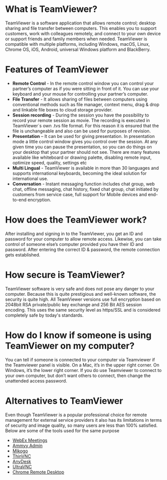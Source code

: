 # What is TeamViewer?
TeamViewer is a software application that allows remote control; desktop sharing and file transfer between computers. This enables you to support customers, work with colleagues remotely, and connect to your own device or support friends and family members when needed.
TeamViewer is compatible with multiple platforms, including Windows, macOS, Linux, Chrome OS, iOS, Android, universal Windows platform and BlackBerry.

# Features of TeamViewer
- **Remote Control** - In the remote control window you can control your partner’s computer as if you were sitting in front of it. You can use your keyboard and your mouse for controlling your partner’s computer.  
- **File Transfer** - It allows sharing of files between computers using conventional methods such as file manager, context menu, drag & drop and linkable file boxes to cloud storage provider.
- **Session recording** - During the session you have the possibility to record your remote session as movie. The recording is executed in TeamViewer´s own .tvs file format. For this reason it is ensured that the file is unchangeable and also can be used for purposes of revision.
- **Presentation** – It can be used for giving presentation. In presentation mode a little control window gives you control over the session. At any given time you can pause the presentation, so you can do things on your desktop that your partner should not see. There are many features available like whiteboard or drawing palette, disabling remote input, optimize speed, quality, settings etc
- **Multi Lingual** - TeamViewer is available in more than 30 languages and supports international keyboards, becoming the ideal solution for international use.
- **Conversation** - Instant messaging function includes chat group, web chat, offline messaging, chat history, fixed chat group, chat initiated by customers from service case, full support for Mobile devices and end-to-end encryption.

# How does the TeamViewer work?
After installing and signing in to the TeamViewer, you get an ID and password for your computer to allow remote access. Likewise, you can take control of someone else’s computer provided you have their ID and password. After entering the correct ID & password, the remote connection gets established.

# How secure is TeamViewer?
TeamViewer software is very safe and does not pose any danger to your computer. Because this is quite prestigious and well-known software, the security is quite high. All TeamViewer versions use full encryption based on 2048bit RSA private/public key exchange and 256 Bit AES session encoding. This uses the same security level as https/SSL and is considered completely safe by today's standards. 

# How do I know if someone is using TeamViewer on my computer?
You can tell if someone is connected to your computer via Teamviewer if the Teamviewer panel is visible. On a Mac, it’s in the upper right corner. On Windows, it’s the lower right corner. If you do use Teamviewer to connect to your own computer, but don’t want others to connect, then change the unattended access password.

# Alternatives to TeamViewer
Even though TeamViewer is a popular professional choice for remote management for external service providers it also has its limitations in terms of security and image quality, so many users are less than 100% satisfied. Below are some of the tools used for the same purpose
- [WebEx Meetings](https://www.webex.com/)
- [Ammyy Admin](http://www.ammyy.com/en/)
- [Mikogo](https://www.mikogo.com/)
- [ThinVNC](https://www.tightvnc.com/)
- [AnyDesk](https://anydesk.com/en)
- [UltraVNC](https://www.uvnc.com/)
- [Chrome Remote Desktop](https://remotedesktop.google.com/)
